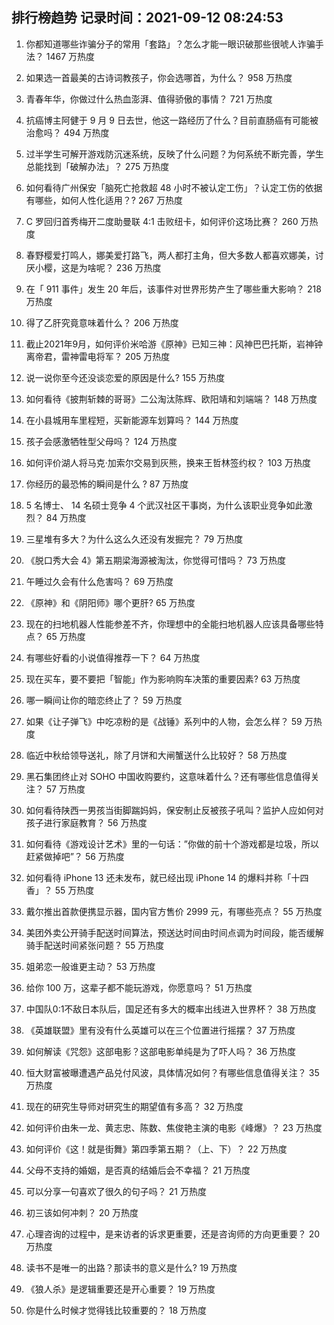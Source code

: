 
## 排行榜趋势 记录时间：2021-09-12 08:24:53
  
  1. 你都知道哪些诈骗分子的常用「套路」？怎么才能一眼识破那些很唬人诈骗手法？ 1467 万热度
    
  2. 如果选一首最美的古诗词教孩子，你会选哪首，为什么？ 958 万热度
    
  3. 青春年华，你做过什么热血澎湃、值得骄傲的事情？ 721 万热度
    
  4. 抗癌博主阿健于 9 月 9 日去世，他这一路经历了什么？目前直肠癌有可能被治愈吗？ 494 万热度
    
  5. 过半学生可解开游戏防沉迷系统，反映了什么问题？为何系统不断完善，学生总能找到「破解办法」？ 275 万热度
    
  6. 如何看待广州保安「脑死亡抢救超 48 小时不被认定工伤」？认定工伤的依据有哪些，如何人性化适用？? 267 万热度
    
  7. C 罗回归首秀梅开二度助曼联 4:1 击败纽卡，如何评价这场比赛？ 260 万热度
    
  8. 春野樱爱打鸣人，娜美爱打路飞，两人都打主角，但大多数人都喜欢娜美，讨厌小樱，这是为啥呢？ 236 万热度
    
  9. 在「 911 事件」发生 20 年后，该事件对世界形势产生了哪些重大影响？ 218 万热度
    
  10. 得了乙肝究竟意味着什么？ 206 万热度
    
  11. 截止2021年9月，如何评价米哈游《原神》已知三神：风神巴巴托斯，岩神钟离帝君，雷神雷电将军？ 205 万热度
    
  12. 说一说你至今还没谈恋爱的原因是什么? 155 万热度
    
  13. 如何看待《披荆斩棘的哥哥》二公淘汰陈辉、欧阳靖和刘端端？ 148 万热度
    
  14. 在小县城用车里程短，买新能源车划算吗？ 144 万热度
    
  15. 孩子会感激牺牲型父母吗？ 124 万热度
    
  16. 如何评价湖人将马克·加索尔交易到灰熊，换来王哲林签约权？ 103 万热度
    
  17. 你经历的最恐怖的瞬间是什么 ? 87 万热度
    
  18. 5 名博士、 14 名硕士竞争 4 个武汉社区干事岗，为什么该职业竞争如此激烈？ 84 万热度
    
  19. 三星堆有多大？为什么这么久还没有发掘完？ 79 万热度
    
  20. 《脱口秀大会 4》第五期梁海源被淘汰，你觉得可惜吗？ 73 万热度
    
  21. 午睡过久会有什么危害吗？ 69 万热度
    
  22. 《原神》和《阴阳师》哪个更肝? 65 万热度
    
  23. 现在的扫地机器人性能参差不齐，你理想中的全能扫地机器人应该具备哪些特点？ 65 万热度
    
  24. 有哪些好看的小说值得推荐一下？ 64 万热度
    
  25. 现在买车，要不要把「智能」作为影响购车决策的重要因素? 63 万热度
    
  26. 哪一瞬间让你的暗恋终止了？ 59 万热度
    
  27. 如果《让子弹飞》中吃凉粉的是《战锤》系列中的人物，会怎么样？ 59 万热度
    
  28. 临近中秋给领导送礼，除了月饼和大闸蟹送什么比较好？ 58 万热度
    
  29. 黑石集团终止对 SOHO 中国收购要约，这意味着什么？还有哪些信息值得关注？ 57 万热度
    
  30. 如何看待陕西一男孩当街脚踹妈妈，保安制止反被孩子吼叫？监护人应如何对孩子进行家庭教育？ 56 万热度
    
  31. 如何看待《游戏设计艺术》里的一句话：”你做的前十个游戏都是垃圾，所以赶紧做掉吧”？ 56 万热度
    
  32. 如何看待 iPhone 13 还未发布，就已经出现 iPhone 14 的爆料并称「十四香」？ 55 万热度
    
  33. 戴尔推出首款便携显示器，国内官方售价 2999 元，有哪些亮点？ 55 万热度
    
  34. 美团外卖公开骑手配送时间算法，预送达时间由时间点调为时间段，能否缓解骑手配送时间紧张问题？ 55 万热度
    
  35. 姐弟恋一般谁更主动？ 53 万热度
    
  36. 给你 100 万，这辈子都不能玩游戏，你愿意吗？ 51 万热度
    
  37. 中国队0:1不敌日本队后，国足还有多大的概率出线进入世界杯？ 38 万热度
    
  38. 《英雄联盟》里有没有什么英雄可以在三个位置进行摇摆？ 37 万热度
    
  39. 如何解读《咒怨》这部电影？这部电影单纯是为了吓人吗？ 36 万热度
    
  40. 恒大财富被曝遭遇产品兑付风波，具体情况如何？有哪些信息值得关注？ 35 万热度
    
  41. 现在的研究生导师对研究生的期望值有多高？ 32 万热度
    
  42. 如何评价由朱一龙、黄志忠、陈数、焦俊艳主演的电影《峰爆》？ 23 万热度
    
  43. 如何评价《这！就是街舞》第四季第五期？（上、下）？ 22 万热度
    
  44. 父母不支持的婚姻，是否真的结婚后会不幸福？ 21 万热度
    
  45. 可以分享一句喜欢了很久的句子吗？ 21 万热度
    
  46. 初三该如何冲刺？ 20 万热度
    
  47. 心理咨询的过程中，是来访者的诉求更重要，还是咨询师的方向更重要？ 20 万热度
    
  48. 读书不是唯一的出路？那读书的意义是什么? 19 万热度
    
  49. 《狼人杀》是逻辑重要还是开心重要？ 19 万热度
    
  50. 你是什么时候才觉得钱比较重要的？ 18 万热度
    